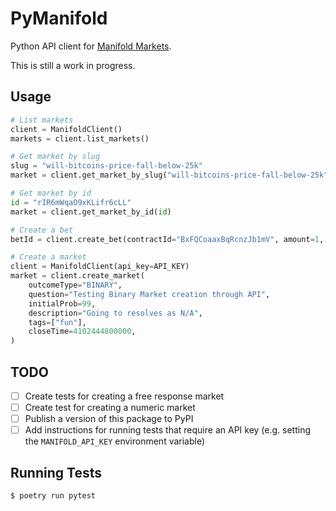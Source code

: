 # PyManifold

Python API client for [Manifold Markets](https://manifold.markets).

This is still a work in progress.

## Usage

```python
# List markets
client = ManifoldClient()
markets = client.list_markets()

# Get market by slug
slug = "will-bitcoins-price-fall-below-25k"
market = client.get_market_by_slug("will-bitcoins-price-fall-below-25k")

# Get market by id
id = "rIR6mWqaO9xKLifr6cLL"
market = client.get_market_by_id(id)

# Create a bet
betId = client.create_bet(contractId="BxFQCoaaxBqRcnzJb1mV", amount=1, outcome="NO")

# Create a market
client = ManifoldClient(api_key=API_KEY)
market = client.create_market(
    outcomeType="BINARY",
    question="Testing Binary Market creation through API",
    initialProb=99,
    description="Going to resolves as N/A",
    tags=["fun"],
    closeTime=4102444800000,
)
```

## TODO

- [ ] Create tests for creating a free response market
- [ ] Create test for creating a numeric market
- [ ] Publish a version of this package to PyPI
- [ ] Add instructions for running tests that require an API key (e.g. setting the `MANIFOLD_API_KEY` environment variable)

## Running Tests

```sh
$ poetry run pytest
```
